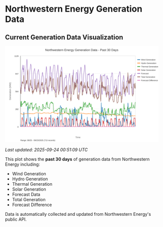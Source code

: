 # Northwestern Energy Generation Data

## Current Generation Data Visualization

![Northwestern Energy Generation Data](images/nwe_generation_plot.svg)

*Last updated: 2025-09-24 00:51:09 UTC*

This plot shows the **past 30 days** of generation data from Northwestern Energy including:
- Wind Generation
- Hydro Generation  
- Thermal Generation
- Solar Generation
- Forecast Data
- Total Generation
- Forecast Difference

Data is automatically collected and updated from Northwestern Energy's public API.

